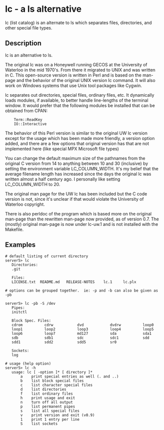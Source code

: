 # lc - a ls alternative
lc (list catalog) is an alternate to ls which separates files, directories, and
other special file types.

## Description
lc is an alternative to ls.

The original lc was on a Honeywell running GECOS at the University of
Waterloo in the mid 1970's.  From there it migrated to UNIX and was
written in C.  This open-source version is written in Perl and is based
on the man-page and the behavior of the original UNIX version lc command.
It will also work on Windows systems that use Unix tool packages like Cygwin.

lc separates out directories, special files, ordinary files, etc.
It dynamically loads modules, if available, to better handle line-lengths
of the terminal window.  It would prefer that the following modules be installed
that can be obtained from CPAN:

        Term::ReadKey  
        IO::Interactive

The behavior of this Perl version is similar to the original UW lc version
except for the usage which has been made more friendly, a version option added,
and there are a few options that original version has that are not implemented 
here (like special MPX Microsoft file types)

You can change the default maximum size of the pathnames from the original C version
from 14 to anything between 10 and 30 (inclusive) by setting the environment
variable LC_COLUMN_WIDTH.  It's my belief that the average filename length has
increased since the days the original lc was written almost a half century ago.
I personally like setting LC_COLUMN_WIDTH to 20.

The original man page for the UW lc has been included but the C code version is not,
since it's unclear if that would violate the University of Waterloo copyright.

There is also perldoc of the program which is based more on the original man-page
than the rewritten man-page now provided, as of version 0.7.  The (mostly) original
man-page is now under lc-uw.1 and is not installed with the Makefile.

## Examples
    # default listing of current directory
    server5> lc
       Directories:
       .git           
   
       Files:
       LICENSE.txt  README.md   RELEASE-NOTES    lc.1     lc.plx

    # options can be grouped together.  ie: -p and -b can also be given as -pb

    server5> lc -pb -S /dev
       Pipes:
       initctl 

       Block Spec. Files:
       cdrom          cdrw           dvd            dvdrw          loop0
       loop1          loop2          loop3          loop4          loop5
       loop6          loop7          md127          sda            sda1
       sdb            sdb1           sdc            sdc1           sdd
       sdd1           sdd2           sdd5           sr0            

       Sockets:
       log

    # usage (help option)
    server5> lc -h
       usage: lc [ -option ]* [ directory ]*
           a    print special entries as well (. and ..)
           b    list block special files
           c    list character special files
           d    list directories
           f    list ordinary files
           h    print usage and exit
           n    turn off all output
           p    list permanent pipes
           s    list all special files
           v    print version and exit (v0.9)
           1    print 1 entry per line
           S    list sockets
